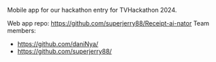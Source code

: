 Mobile app for our hackathon entry for TVHackathon 2024.

Web app repo: https://github.com/superjerry88/Receipt-ai-nator
Team members:
- https://github.com/daniNya/
- https://github.com/superjerry88/

